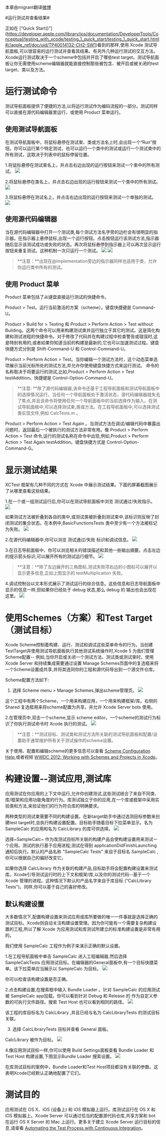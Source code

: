 本章由migrant翻译[微博](http://weibo.com/u/2168385817)

#运行测试并查看结果#

正如在 [“Quick Start()”] (https://developer.apple.com/library/ios/documentation/DeveloperTools/Conceptual/testing_with_xcode/testing_1_quick_start/testing_1_quick_start.html#//apple_ref/doc/uid/TP40014132-CH2-SW1)看到的那样,使用 Xcode 测试导航面板,可以很容易的运行测试并查看其结果。有另外几种运行测试的交互方法。Xcode运行测试取决于一个scheme中包括并开启了哪些test target。测试导航面板让你无需使用scheme编辑器就能直接控制那些被包含、被开启或被关闭的test target、类以及方法。

# 运行测试命令 #

测试导航面板提供了便捷的方法,以将运行测试作为编码流程的一部分。测试同样可以直接在源代码编辑器里运行，或使用 Product 菜单运行。 

## 使用测试导航面板 ##

在测试导航面板中，将鼠标悬停在测试束、类或方法名上时,会出现一个“Run”按钮。你可以运行某个特定测试，也可以运行一个类中的测试或运行一个测试束中的所有测试，这取决于列表中的鼠标停留位置。

1.将鼠标悬停在测试束名上，并点击右边出现的运行按钮来测试一个束中的所有测试。
![](https://developer.apple.com/library/ios/documentation/DeveloperTools/Conceptual/testing_with_xcode/art/twx-run-bundle_2x.png)

2.将鼠标悬停在类名上，并点击右边出现的运行按钮来测试一个类中的所有测试。
![](https://developer.apple.com/library/ios/documentation/DeveloperTools/Conceptual/testing_with_xcode/art/twx-run-class_2x.png)

3.将鼠标悬停在测试名上，并点击右边出现的运行按钮来测试一个单独的测试。
![](https://developer.apple.com/library/ios/documentation/DeveloperTools/Conceptual/testing_with_xcode/art/twx-run-method_2x.png)

## 使用源代码编辑器 ##
当在源代码编辑器中打开一个测试类,每个测试方法名字旁的边栏会有很明显的指示器。在指示器上悬停鼠标,出现一个运行按钮。点击按钮运行该测试方法,指示器随后显示该测试成功或失败的状态。再次将鼠标悬停到指示器上可以再次显示运行按钮来重复测试。这种机制一次只运行一个测试。
![](https://developer.apple.com/library/ios/documentation/DeveloperTools/Conceptual/testing_with_xcode/art/twx-run_editor_1_2x.png)
![](https://developer.apple.com/library/ios/documentation/DeveloperTools/Conceptual/testing_with_xcode/art/twx-run_editor_2_2x.png)

>**注意：**出现在@implementation旁边的指示器同样也适用于类，允许你运行类中所有的测试。

## 使用 Product 菜单 ##

Product 菜单包括了从键盘直接运行测试的快捷命令。

Product > Test。运行当前激活的方案（scheme）。键盘快捷键是 Command-U。

Product > Build for > Testing 和 Product > Perform Action > Test without Building。这两个命令可以用来构建测试束并运行独立于其它的测试。这是简化构建和测试进程的快捷命令。对于修改了代码并在构建过程中检查警告或错误时,这是特别有用的,或者如果你知道当前的构建是最新的,它也可以加速测试过程。键盘快捷方式分别是 
Shift-Command-U 和 Control-Command-U。

Product > Perform Action > Test。当你编辑一个测试方法时，这个动态菜单选项展示当前光标所处的测试方法,并允许你使用键盘快捷方式来运行测试。 命令的名称取决于将要运行的测试,比如,Product > Perform Action > Test testAddition。快捷键是 Control-Option-Command-U。

>**注意: **除了源代码编辑器,该命令还基于工程导航面板和测试导航面板中的选择情况运行。当任何一个导航面板处于激活状态，源代码编辑器就失去了焦点,并且该命令将使用任何一个导航面板中的当前选择作为输入。在测试导航面板中,可以选择测试束,类或方法。在工程导航面板中,可以选择测试类实现文件,例如 CalcTests.m 。

Product > Perform Action > Test Again <testName>。当测试方法在调试/编辑代码中暴露出问题时，返回最后一个被执行的测试方法非常有用。像 Product > Perform 
Action > Test 命令,运行的测试名称在命令中出现,例如,Product > Perform Action > Test Again testAddition。键盘快捷方式是 Control-Option-Command-G。

# 显示测试结果 #
XCTest 框架有几种不同的方式在 Xcode 中展示测试结果。下面的屏幕截图展示了从哪里查看这些结果。 

1.在一个或一组测试运行后,你可以在测试导航面板中浏览 测试通过/失败指示。
![](https://developer.apple.com/library/ios/documentation/DeveloperTools/Conceptual/testing_with_xcode/art/twx-results-testnav_2x.png)

如果测试方法被折叠到各自的类中,或测试类被折叠到测试束中,该标识则反映了封闭测试的集合状态。在本例中,BasicFunctionsTests 类中至少有一个方法被标记为失败。
![](https://developer.apple.com/library/ios/documentation/DeveloperTools/Conceptual/testing_with_xcode/art/twx-results-testnav-collapsed_2x.png)

2.在源代码编辑器中,你可以浏览 测试通过/失败 标识和调试信息。
![](https://developer.apple.com/library/ios/documentation/DeveloperTools/Conceptual/testing_with_xcode/art/twx-results-srceditor_2x.png)

3.在日志导航面板中，你可以浏览相关的错误描述和其他一些输出摘要。点击左边的提示箭头标识,可以展开所有的测试运行细节。
![](https://developer.apple.com/library/ios/documentation/DeveloperTools/Conceptual/testing_with_xcode/art/twx-log-navigator-results_2x.png)

>**注意：**除了左边展开的三角图标,测试失败项右边的小图标可以展开以显示更多信息,正如上图显示的 testMultiplication 失败。

4.调试控制台以文本形式展示了测试运行的综合信息。这些信息和日志导航面板中显示的信息一样,但如果你已经处于 debug 状态,那么 debug 的 输出也会出现在这里。
![](https://developer.apple.com/library/ios/documentation/DeveloperTools/Conceptual/testing_with_xcode/art/twx-results-dbgconsole_2x.png)

# 使用Schemes（方案）和Test Target（测试目标） #

Xcode Scheme控制着构建、运行、测试和调试这些菜单命令的行为。当创建TestTarget并使用测试导航面板执行其他测试系统操作时,Xcode 5 为我们管理Scheme配置-- 例如,当你开启或关闭一个测试方法、测试类或测试束时。使用 Xcode Server 和持续集成需要通过设置 Manage Schemes页面中的复选框来将一个Scheme设置成共享,并将其连同你的工程和源代码导出到一个源文件仓库。

Scheme配置方法如下:

1. 选择 Scheme menu > Manage Schemes,弹出scheme管理页。
![](https://developer.apple.com/library/ios/documentation/DeveloperTools/Conceptual/testing_with_xcode/art/twx-manage-schemes-sheet_2x.png)

这个工程中有两个Scheme，一个用来构建应用，一个用来构建框架/库。右侧的 Shared 复选框用来将scheme配置为共享，并允许 Xcode Server bots 使用。 

2.在管理页中,双击一个scheme,显示 scheme editor。一个scheme的测试行为标识了你执行测试命令时 Xcode 执行的测试。
![](https://developer.apple.com/library/ios/documentation/DeveloperTools/Conceptual/testing_with_xcode/art/twx-edit%E2%80%93schemes-sheet_2x.png)

>**注意：**测试目标、测试类和测试方法所关联的测试导航面板和配置/设置助手通常维护所有关于测试操作的scheme设置。 

关于使用、配置和编辑scheme的更多信息可以查看 [Scheme Configuration Help](https://developer.apple.com/library/ios/recipes/xcode_help-scheme_editor/_index.html#//apple_ref/doc/uid/TP40010402),或者视频 [WWDC 2012: Working with Schemes and Projects in Xcode](https://developer.apple.com/videos/wwdc/2012/?id=408)。

# 构建设置--测试应用,测试库 #

应用测试在你应用的上下文中运行,允许你创建测试,这些测试结合了来自不同类、库/框架和应用功能角度的行为。库测试独立于你的应用,在一个库或框架中采用实验类和方法,来验证他们的行为符合库的明确要求。

两种类型的测试束需要不同的构建设置。在新target助手中通过选测目标参数来创建test target时,会执行构建设置配置。目标助手随着目标下拉菜单显示。名为SampleCalc 的应用和名为 CalcLibrary 的库可供选择。
![](https://developer.apple.com/library/ios/documentation/DeveloperTools/Conceptual/testing_with_xcode/art/twx-new_target_assistant-targets_2x.png)

选择~SampleCalc~ 作为改测试目标所关联的构建产品会使构建设置用来测试一个应用。测试的执行基于应用进程;测试在得到 applicationDidFinishLaunching 通知后执行。默认的产品名称 "SampleCalc Tests" 来自于目标名 SampleCalc ,你可以根据自己的偏好改变它。

如果你选择 CalcLibrary 作为关联的构建产品,目标助手将会配置构建设置来测试库。Xcode引导测试运行时的上下文和框架/库,以及你的测试代码--基于一个 Xcode 管理的进程。这种情况下默认的产品名字来自于库目标 (“CalcLibrary Tests”)。同样,你可以基于自己的喜好修改。

## 默认构建设置 ##

大多数情况下,配置构建设置来测试应用或库所要做的唯一一件事就是选择正确的测试目标。Xcode则自动关注构建设置管理。因为你可能有一个需要复杂构建设置的工程,所以了解 Xcode 为应用测试和库测试所建立的标准构建设置是非常有用的。

我们使用 SampleCalc 工程作为例子来演示正确的默认设置。

1.在工程导航面板中单击 SampleCalc 进入工程编辑器,然后选择 SampleCalcTests 应用测试目标。在编辑器的General面板中,有一个目标快捷菜单。该下拉菜单应当展示以 SampleCalc 为目标。
![](https://developer.apple.com/library/ios/documentation/DeveloperTools/Conceptual/testing_with_xcode/art/twx-app_library_1_2x.png)

你可以检查该构建设置是否正确。

2.点击构建设置,在搜索框中输入 Bundle Loader 。针对 SampleCalc 的应用测试被 SampleCalc app加载。你可以看到针对 Debug 和 Release 的 作为自定义参数的可执行文件路径。搜索 Test Host 也可以看到相同的路径。
![](https://developer.apple.com/library/ios/documentation/DeveloperTools/Conceptual/testing_with_xcode/art/twx-app_library_2_2x.png)

该工程的库目标名为 CalcLibrary ,并且已经与名为 CalcLibraryTests 的测试目标关联。 

3. 选择 CalcLibraryTests 目标并查看 General 面板。

CalcLibrary 被作为目标。
![](https://developer.apple.com/library/ios/documentation/DeveloperTools/Conceptual/testing_with_xcode/art/twx-app_library_3_2x.png)

4.像应用测试目标一样,你可以使用 Build Settings面板查看 Bundle Loader 和 Test Host 构建设置,下图显示Bundle Loader 搜索设置。
![](https://developer.apple.com/library/ios/documentation/DeveloperTools/Conceptual/testing_with_xcode/art/twx-app_library_4_2x.png)

在库测试目标的案例中，Bundle Loader和Test Host项目都没有关联的参数。这表明Xcode已经默认正确地配置了它们。

# 测试目的 #
应用测试在 OS X、iOS (设备上) 和 iOS 模拟器上运行。库测试运行在 OS X 和 iOS 模拟器上。Xcode Server 可以通过恰当的配置源代码仓库,共享方案和 bot 在运行 OS X Server 的 Mac 上运行。更多关于建立 Xcode Server 运行目标的信息,请查看 [Automating the Test Process with Continuous Integration](https://developer.apple.com/library/ios/documentation/DeveloperTools/Conceptual/testing_with_xcode/testing_6_automating_with_continuous_integration/testing_6_automating_with_continuous_integration.html#//apple_ref/doc/uid/TP40014132-CH7-SW1)。
